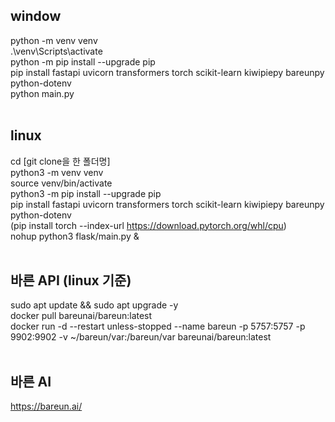 ## window
python -m venv venv <br>
.\venv\Scripts\activate <br>
python -m pip install --upgrade pip <br>
pip install fastapi uvicorn transformers torch scikit-learn kiwipiepy bareunpy python-dotenv <br>
python main.py
<br><br>

## linux
cd [git clone을 한 폴더명] <br>
python3 -m venv venv <br>
source venv/bin/activate <br>
python3 -m pip install --upgrade pip <br>
pip install fastapi uvicorn transformers torch scikit-learn kiwipiepy bareunpy python-dotenv <br>
(pip install torch --index-url https://download.pytorch.org/whl/cpu) <br>
nohup python3 flask/main.py & 
<br><br>

## 바른 API (linux 기준)
sudo apt update && sudo apt upgrade -y <br>
docker pull bareunai/bareun:latest <br>
docker run -d --restart unless-stopped --name bareun -p 5757:5757 -p 9902:9902 -v ~/bareun/var:/bareun/var bareunai/bareun:latest
<br><br>

## 바른 AI
https://bareun.ai/
